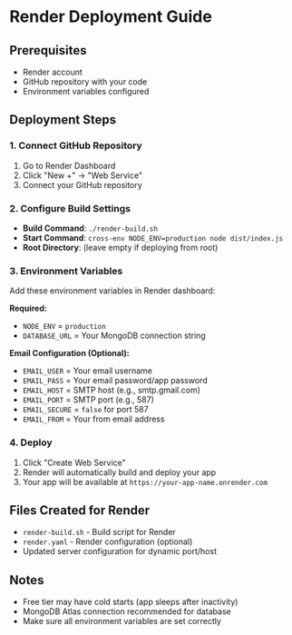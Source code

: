 # Render Deployment Guide

## Prerequisites
- Render account
- GitHub repository with your code
- Environment variables configured

## Deployment Steps

### 1. Connect GitHub Repository
1. Go to Render Dashboard
2. Click "New +" → "Web Service"
3. Connect your GitHub repository

### 2. Configure Build Settings
- **Build Command**: `./render-build.sh`
- **Start Command**: `cross-env NODE_ENV=production node dist/index.js`
- **Root Directory**: (leave empty if deploying from root)

### 3. Environment Variables
Add these environment variables in Render dashboard:

**Required:**
- `NODE_ENV` = `production`
- `DATABASE_URL` = Your MongoDB connection string

**Email Configuration (Optional):**
- `EMAIL_USER` = Your email username
- `EMAIL_PASS` = Your email password/app password
- `EMAIL_HOST` = SMTP host (e.g., smtp.gmail.com)
- `EMAIL_PORT` = SMTP port (e.g., 587)
- `EMAIL_SECURE` = `false` for port 587
- `EMAIL_FROM` = Your from email address

### 4. Deploy
1. Click "Create Web Service"
2. Render will automatically build and deploy your app
3. Your app will be available at `https://your-app-name.onrender.com`

## Files Created for Render
- `render-build.sh` - Build script for Render
- `render.yaml` - Render configuration (optional)
- Updated server configuration for dynamic port/host

## Notes
- Free tier may have cold starts (app sleeps after inactivity)
- MongoDB Atlas connection recommended for database
- Make sure all environment variables are set correctly